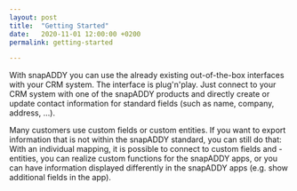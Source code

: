 ```yaml
---
layout: post
title:  "Getting Started"
date:   2020-11-01 12:00:00 +0200
permalink: getting-started

---
```

With snapADDY you can use the already existing out-of-the-box interfaces with your CRM system. The interface is plug'n'play. Just connect to your CRM system with one of the snapADDY products and directly create or update contact information for standard fields (such as name, company, address, …). 

Many customers use custom fields or custom entities. If you want to export information that is not within the snapADDY standard, you can still do that: With an individual mapping, it is possible to connect to custom fields and -entities, you can realize custom functions for the snapADDY apps, or you can have information displayed differently in the snapADDY apps (e.g. show additional fields in the app). 




